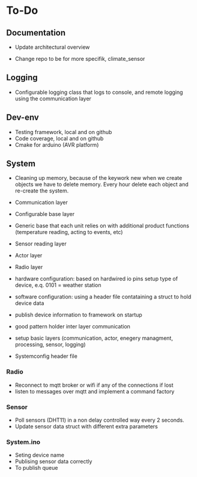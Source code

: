 # To-Do

## Documentation

- Update architectural overview

- Change repo to be for more specifik, climate_sensor 

## Logging

- Configurable logging class that logs to console, and remote logging using the communication layer

## Dev-env

- Testing framework, local and on github
- Code coverage, local and on github
- Cmake for arduino (AVR platform)

## System

- Cleaning up memory, because of the keywork new when we create objects we have to delete memory. Every hour delete each object and re-create the system.
- Communication layer
- Configurable base layer
- Generic base that each unit relies on with additional product functions (temperature reading, acting to events, etc)
- Sensor reading layer
- Actor layer
- Radio layer
- hardware configuration: based on hardwired io pins setup type of device, e.q. 0101 = weather station
- software configuration: using a header file contataining a struct to hold device data
- publish device information to framework on startup

- good pattern holder inter layer communication
- setup basic layers (communication, actor, enegery managment, processing, sensor, logging)
- Systemconfig header file

### Radio

- Reconnect to mqtt broker or wifi if any of the connections if lost
- listen to messages over mqtt and implement a command factory

### Sensor

- Poll sensors (DHT11) in a non delay controlled way every 2 seconds.
- Update sensor data struct with different extra parameters

### System.ino

- Seting device name
- Publising sensor data correctly
- To publish queue

